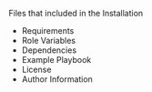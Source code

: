 Files that included in the Installation

- Requirements
- Role Variables
- Dependencies
- Example Playbook
- License
- Author Information


